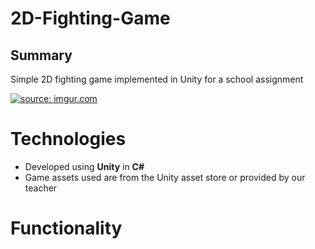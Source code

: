 # 2D-Fighting-Game

## Summary

 Simple 2D fighting game implemented in Unity for a school assignment
 
<a href="https://imgur.com/ml1MLDe"><img src="https://i.imgur.com/BAwj9OE.gif" title="source: imgur.com" /></a>

# Technologies

- Developed using **Unity** in **C#**
- Game assets used are from the Unity asset store or provided by our teacher


# Functionality


<!--stackedit_data:
eyJoaXN0b3J5IjpbLTEzMjA4NTIyNzAsLTU0MDUyNzc2NF19
-->